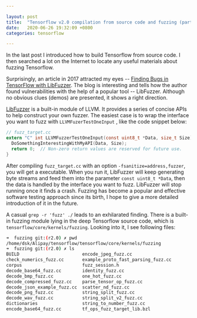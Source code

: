 ```yaml
---

layout: post
title:  "Tensorflow v2.0 compilation from source code and fuzzing (part 2)"
date:   2020-06-26 19:32:09 +0800
categories: tensorflow

---
```




In the last post I introduced how to build Tensorflow from source code. I then searched a lot on the Internet to locate any useful materials about fuzzing Tensorflow.

Surprisingly, an article in 2017 attracted my eyes -- [Finding Bugs in TensorFlow with LibFuzzer](https://da-data.blogspot.com/2017/01/finding-bugs-in-tensorflow-with.html). The blog is interesting and tells how the author found vulnerabilities with the help of a popular tool -- LibFuzzer. Although no obvious clues (demos) are presented, it shows a right direction.

[LibFuzzer](https://llvm.org/docs/LibFuzzer.html) is a built-in module of LLVM. It provides a series of concise APIs to help construct your own fuzzer. The easiest case is to wrap the interface you want to fuzz with `LLVMFuzerTestOneInput` , like the code snippet below:

```c
// fuzz_target.cc
extern "C" int LLVMFuzzerTestOneInput(const uint8_t *Data, size_t Size) {
  DoSomethingInterestingWithMyAPI(Data, Size);
  return 0;  // Non-zero return values are reserved for future use.
}
```

After compiling `fuzz_target.cc` with an option `-fsanitize=address,fuzzer`, you will get a executable. When you run it, LibFuzzer will keep generating byte streams and feed them into the parameter `const uint8_t *Data`,  then the data is handled by the interface you want to fuzz. LibFuzzer will stop running once it finds a crash. Fuzzing has become a popular and effective software testing approach since its birth, I hope to give a more detailed introduction of it in the future.

A casual `grep -r 'fuzz' ./` leads to an exhilarated finding. There is a built-in fuzzing module lying in the deep Tensorflow source code, which is `tensorflow/core/kernels/fuzzing`.  Looking into it, I see following files:

```bash
➜  fuzzing git:(r2.0) ✗ pwd
/home/dsk/Alipay/tensorflow/tensorflow/core/kernels/fuzzing
➜  fuzzing git:(r2.0) ✗ ls
BUILD                        encode_jpeg_fuzz.cc
check_numerics_fuzz.cc       example_proto_fast_parsing_fuzz.cc
corpus                       fuzz_session.h
decode_base64_fuzz.cc        identity_fuzz.cc
decode_bmp_fuzz.cc           one_hot_fuzz.cc
decode_compressed_fuzz.cc    parse_tensor_op_fuzz.cc
decode_json_example_fuzz.cc  scatter_nd_fuzz.cc
decode_png_fuzz.cc           string_split_fuzz.cc
decode_wav_fuzz.cc           string_split_v2_fuzz.cc
dictionaries                 string_to_number_fuzz.cc
encode_base64_fuzz.cc        tf_ops_fuzz_target_lib.bzl

```







